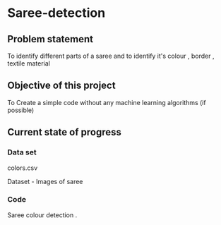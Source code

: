 # Saree-detection
## Problem statement


To identify different parts of a saree and to identify it's colour , border , textile material 

## Objective of this project 

To Create a simple code without any machine learning algorithms (if possible)

## Current state of progress 

### Data set 

colors.csv 

Dataset - Images of saree 

### Code

Saree colour detection .
